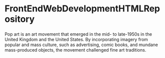 # FrontEndWebDevelopmentHTMLRepository

<!DOCTYPE html>
<html>
<head>
<title><center>Page Title</center></title>
</head>
<body>

<h3></h3>
<p>Pop art is an art movement that emerged in the mid- to late-1950s in the United Kingdom and the United States. By incorporating imagery from popular and mass culture, such as advertising, comic books, and mundane mass-produced objects, the movement challenged fine art traditions.</p>

</body>
</html>
